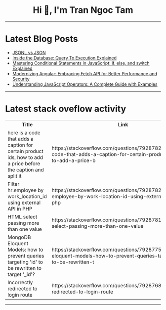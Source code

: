 <h1 align="center">Hi 👋, I'm Tran Ngoc Tam</h1>

---

# Latest Blog Posts 
<!-- BLOG-POST-LIST:START -->
- [JSONL vs JSON](https://dev.to/scrapfly_dev/jsonl-vs-json-hb0)
- [Inside the Database: Query To Execution Explained](https://dev.to/abhi1/inside-the-database-query-to-execution-explained-bjo)
- [Mastering Conditional Statements in JavaScript: if, else, and switch Explained](https://dev.to/abhay_yt_52a8e72b213be229/mastering-conditional-statements-in-javascript-if-else-and-switch-explained-1eah)
- [Modernizing Angular: Embracing Fetch API for Better Performance and Security](https://dev.to/bndf1/modernizing-angular-embracing-fetch-api-for-better-performance-and-security-5df5)
- [Understanding JavaScript Operators: A Complete Guide with Examples](https://dev.to/abhay_yt_52a8e72b213be229/understanding-javascript-operators-a-complete-guide-with-examples-27d0)
<!-- BLOG-POST-LIST:END -->

---

# Latest stack oveflow activity
<table>
  <tr><th>Title</th><th>Link</th></tr>
  <!-- STACKOVERFLOW:START --><tr><td>here is a code that adds a caption for certain product ids, how to add a price before the caption and split it</td><td>https://stackoverflow.com/questions/79287827/here-is-a-code-that-adds-a-caption-for-certain-product-ids-how-to-add-a-price-b</td></tr><tr><td>Filter hr.employee by work_location_id using external API in PHP</td><td>https://stackoverflow.com/questions/79287820/filter-hr-employee-by-work-location-id-using-external-api-in-php</td></tr><tr><td>HTML select passing more than one value</td><td>https://stackoverflow.com/questions/79287813/html-select-passing-more-than-one-value</td></tr><tr><td>MongoDB Eloquent Models: how to prevent queries targeting &#39;id&#39; to be rewritten to target &#39;_id&#39;?</td><td>https://stackoverflow.com/questions/79287759/mongodb-eloquent-models-how-to-prevent-queries-targeting-id-to-be-rewritten-t</td></tr><tr><td>Incorrectly redirected to login route</td><td>https://stackoverflow.com/questions/79287687/incorrectly-redirected-to-login-route</td></tr><!-- STACKOVERFLOW:END -->
</table>

---


